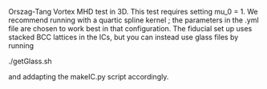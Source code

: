 Orszag-Tang Vortex MHD test in 3D.
This test requires setting mu_0 = 1.
We recommend running with a quartic spline kernel ;
the parameters in the .yml file are chosen to work best	in that	configuration.
The fiducial set up uses stacked BCC lattices in the ICs, 
but you can instead use glass files by running 

./getGlass.sh

and addapting the makeIC.py script accordingly.
